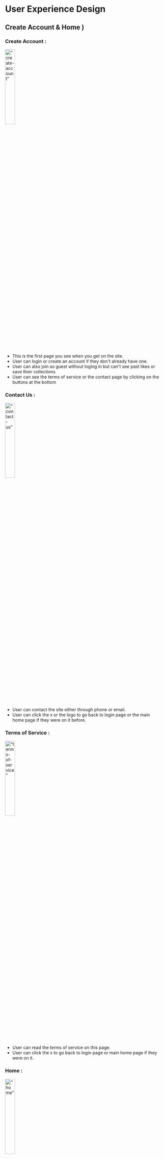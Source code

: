 # User Experience Design

<!-- This repository contains instructions and files for two assignments that together comprise the user experience design phase of a web app.

Replace the contents of this file with the completed assignments, as described in: -->

<!-- - [app map & wireframe instructions](instructions-0a-app-map-wireframes.md).
- [prototype instructions](instructions-0b-prototyping.md) -->


## **Create Account & Home )**

### Create Account :

<img src="./ux-design/0a-create-account.png" alt= “create-account” width="25%">

- This is the first page you see when you get on the site.
- User can login or create an account if they don't already have one.
- User can also join as guest without loging in but can't see past likes or save their collections
- User can see the terms of service or the contact page by clicking on the buttons at the bottom

### Contact Us :

<img src="./ux-design/0b-contact-us.png" alt= “contact-us” width="25%">

- User can contact the site either through phone or email.
- User can click the x or the logo to go back to login page or the main home page if they were on it before.

### Terms of Service :

<img src="./ux-design/0c-terms-of-service.png" alt= “terms-of-service” width="25%">

- User can read the terms of service on this page.
- User can click the x to go back to login page or main home page if they were on it.

###  Home :

<img src="./ux-design/0d-home.png" alt= “home” width="25%">

- This is the main home page where the user can view posts from other users or travel to other pages through the menu bar at the bottom.
- User can click on other user's profile and view their profile.
- User can use the search bar to find posts or profiles related to the searched words.
- User can click on the "Ask Highvintager" button to go to the discussion post page.
- User can like and comment on other user's posts similar to other social media apps.
- User can save posts to refer to them later.
- User can click the button in the bottom menu bar to toggle between different pages.

---

## **Outfit Collection & Post Comment )**

### Outfit Collection :

<img src="./ux-design/1a-outfit-collection.png" alt= “create-account” width="25%"> <br/>

- User can view collected posts of outfits posted by other users.
- User can filter the posts by style. For example, if one clicks on "Streetwear", posts related to "Streetwear" should be displayed.
- User can click image to view the entire post.
- User can click the button in the bottom menu bar to toggle between different pages.

### View Post :

<img src="./ux-design/1b-view-post.png" alt= “create-account” width="25%"> <br/>

- User can view, leave heart, comment, or save other's posts.
- User can exit the page by clicking the top-left "X" button.

### Comment Section :

<img src="./ux-design/1c-comment-section.png" alt= “create-account” width="25%"> <br/>

- Displays comments posted under a specific post.
- User can reply to the post itself or the comment by clicking "Post Comment" or "Comment" button respectively.
- User can leave heart to comments.
- User can exit the page by clicking the top-left "X" button.

### Post Comment (Overlay) :

<img src="./ux-design/1d-post-comment-overlay.png" alt= “create-account” width="25%"> <br/>
<img src="./ux-design/1e-comment-section-with-overlay.png" alt= “create-account” width="25%"> <br/>

- Appears when user clicks on "Post Comment" button in the Comment Section.
- User can type one's comment and click "Post" button to engage in other's post.
- User can exit the page by clicking the top-left "X" button.

---

## **Share Outfit )**

### Share outfit :


<img src="./ux-design/2a-share-outfit.png" alt= “share-outfit” width="25%"> <br/>

- Displayed when user decides to create a post to appear on feed
- User can choose to select video(s) and photo(s)
- User presses "Style", which takes them to the Choose Style page
- User presses "Add Location" which takes them to the Add Location Page
- User can type a caption to be published
- Pressing "Post" will publish the outfit onto their feed and onto their profile
- Pressing "x" will exit the Share Outfit page

### Choose style :

<img src="./ux-design/2b-choose-style.png" alt= “choose-style” width="25%"> <br/>

- Displayed when User chooses to select a style that best describes the outit on the Share Outfit Page
- User can search for an existing style to choose from list, or choose from a list of all styles
- Published alongside the image(s) chosen by the User

### Choose location :

<img src="./ux-design/2c-search-location.png" alt= “choose-location” width="25%"> <br/>

- Displayed when User chooses to select a location on the Share Outfit Page
- User can search from saved location or from current location (using the Arrow on the upper right-hand corner)
- User can also choose to add a store
- Pressing "x" will take the user back to the previous page (Share Outfit)
- Published alongside the image(s) chosen by the User

### Add Location (Overlay) :

<img src="./ux-design/2d-add-location-overlay.png" alt= “add-location-overlay” width="25%"> <br/>

- Displayed as an overlay when User chooses to add a location on the Choose Location Page
- User inputs store name, address, open hours, and the business phone number
- User can use current location to input store details (using the Arrow on the upper right-hand corner)
- Pressing "x" will close the overlay (displaying the Choose Location Page)
- User can save the new location using the "Save" button
- Published alongside the image(s) chosen by the User

---
## **Saved Items & Discussion Posts )**

### Saved Items :
<img src="./ux-design/3a-saved-items.png" alt = "Saved Items" width = "25%"> <br/>

- User can view their saved outfit posts and discussion threads in the "Saved" page. 
- Press "View All" to see an expanded view of the discussions or collections saved.
- User may click on individual item and post to see their details.
- Navigation bar is at the bottom of the screen.
- User can exit the page by clicking the top-left "X" button.

### Discussion Feed :
<img src="./ux-design/3b-discussion-feed.png" alt = "Discussion Feed" width = "25%"> <br/>

- Search for posts using the bar at the top.
- Displays discussion posts with author information, date, title, and a pre-view of the post.
- User may sort discussion posts by most recent or most popular.
- Like a post by clicking on the heart icon at the bottom left 
- Leave comments for a post by clicking on the message icon. User will enter the comment section of the post.
- Post new discussion posts using the "post" button at the bottom.

### Post Discussion :
<img src="./ux-design/3c-post-discussion.png" alt = "Post discussion" width = "25%"> <br/>

- Displays a form that requires title and the text of a discussion post.
- User can return to the previous the page by clicking the top-left "X" button.


---
## **View and Edit Profiles )**
### View User's Own Profile (Outfits Version):
<img src="./ux-design/4a-user-profile-my-view.png" alt= "profile-own-view" width="25%"> <br/>

- User can view their own profile, which includes a profile picture, a bio, and their uploaded outfits.
- Users can click the "Followers" button to view who follows them, or the "Following" button to view accounts they follow. 
- User can click "Discussion Posts" to view their uploaded discussion posts instead of their outfits.
- User can click image to view the entire post.
- User can click "Edit Profile" button to change profile features.

### View User's Own Profile (Discussion Posts Version):
<img src="./ux-design/4e-user-profile-my-view-discussion.png" alt="profile-own-view-disc" width="25%"> <br/>

- User views their own profile with their uploaded discussion posts.
- User can click "Discussion Posts" to view their uploaded discussion posts instead of their outfits.
- User can click discussion post to view the entire post.
- User can click "Edit Profile" button to change profile features.

### Edit Profile :
<img src="./ux-design/4b-user-profile-edit.png" alt= "edit-profile" width="25%"> <br/>

- User can edit certain profile features, including their username, style, favorite thrift, and biography.
- User can type in new responses for each feature.
- User can change their profile picture by clicking the "+" button at the top of the screen.
- The user can either click the "Done" button at the top right to save changes and exit, or the "X" button at the top left to discard changes and exit. 

### View Another User's Profile (Outfits) :
<img src="./ux-design/4c-user-profile-outfits-other-view.png" alt= "profile-other-view-out" width="25%"> <br/>

- User can view another user's profile and their profile features, like their profile picture, bio, and uploaded outfits.
- Users can click the "Followers" button to view who follows this account, or the "Following" button to view  accounts this account follows. 
- User can click "Discussion Posts" to view uploaded discussion posts instead of outfits.
- User can click image to view entire post.
- User can click the "Follow" button next to follow the user.

### View Followers :
<img src="./ux-design/4h-user-profile-followers.png" alt= "profile-view-followers" width="25%"> <br/>

- User can vertically scroll through list of accounts who follow the page they are currently visiting.

### View Following :
<img src="./ux-design/4i-user-profile-following.png" alt= "profile-view-following" width="25%"> <br/>

- User can vertically scroll through list of accounts who the page they are currently visiting follow.
